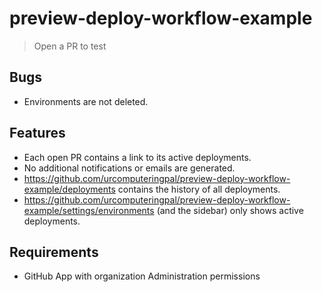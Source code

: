 # preview-deploy-workflow-example

> Open a PR to test

## Bugs

- Environments are not deleted.

## Features

- Each open PR contains a link to its active deployments.
- No additional notifications or emails are generated.
- https://github.com/urcomputeringpal/preview-deploy-workflow-example/deployments contains the history of all deployments.
- https://github.com/urcomputeringpal/preview-deploy-workflow-example/settings/environments (and the sidebar) only shows active deployments.

## Requirements

- GitHub App with organization Administration permissions
